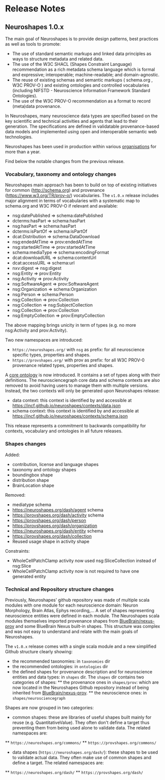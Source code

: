 # Release Notes


## Neuroshapes 1.0.x

The main goal of Neuroshapes is to provide design patterns, best practices as well as tools to promote:

* The use of standard semantic markups and linked data principles as ways to structure metadata and related data.
* The use of the W3C SHACL (Shapes Constraint Language) recommendation as a rich metadata schema language which is formal and expressive; interoperable; machine-readable; and domain-agnostic.
* The reuse of existing schemas and semantic markups ( schema.org , W3C PROV-O ) and existing ontologies and controlled vocabularies (including NIFSTD - Neuroscience Information Framework Standard Ontologies).
* The use of the W3C PROV-O recommendation as a format to record (meta)data provenance.

In Neuroshapes, many neuroscience data types are specified based on the key scientific and technical activities and agents that lead to their generation.
The specifications are defined in validatable provenance-based data models and implemented using open and interoperable semantic web technologies.

Neuroshapes has been used in production within various [organisations](https://incf.github.io/neuroshapes/#adoption) for more than a year.

Find below the notable changes from the previous release.


### Vocabulary, taxonomy and ontology changes

Neuroshapes main approach has been to build on top of existing initiatives for common (http://schema.org) and provenance (https://www.w3.org/TR/prov-o/) vocabularies.
The `v1.0.x` release includes major alignment in terms of vocabularies with a systematic map to schema.org and W3C PROV-O if relevant and available:

* nsg:datePublished => schema:datePublished
* dcterms:hasPart => schema:hasPart
* nsg:hasPart => schema:hasPart
* dcterms:isPartOf => schema:isPartOf
* dcat:Distribution => schema:DataDownload
* nsg:endedAtTime => prov:endedAtTime
* nsg:startedAtTime => prov:startedAtTime
* schema:mediaType => schema:encodingFormat
* dcat:downloadURL => schema:contentUrl
* dcat:accessURL => schema:url
* nxv:digest => nsg:digest
* nsg:Entity => prov:Entity
* nsg:Activity => prov:Activity
* nsg:SoftwareAgent => prov:SoftwareAgent
* nsg:Organization => schema:Organization
* nsg:Person => schema:Person
* nsg:Collection => prov:Collection
* nsg:Collection => nsg:SubjectCollection
* nsg:Collection => prov:Collection
* nsg:EmptyCollection => prov:EmptyCollection

The above mapping brings unicity in term of types (e.g. no more nsg:Activity and prov:Activity).

Two new namespaces are introduced:

* `https://neuroshapes.org/` with `nsg` as prefix: for all neuroscience specific types, properties and shapes.
* `https://provshapes.org/`  with prov as prefix: for all W3C PROV-0 provenance related types, properties and shapes.

A [core ontology](https://github.com/INCF/neuroshapes/tree/master/ontologies) is now introduced. It contains a set of types along with their definitions.
The neurosciencegraph core data and schema contexts are also removed to avoid having users to manage them with multiple versions.
Instead, the two contexts will only be generated upon Neuroshapes release:

* data context: this context is identified by and accessible at https://incf.github.io/neuroshapes/contexts/data.json
* schema context: this context is identified by and accessible at https://incf.github.io/neuroshapes/contexts/schema.json

This release represents a commitment to backwards compatibility for contexts, vocabulary and ontologies in all future releases.

### Shapes changes

Added:

* contribution, license and language shapes
* taxonomy and ontology shapes
* boundingbox shape
* distribution shape
* BrainLocation shape

Removed:

* mediatype schema
* https://neuroshapes.org/dash/agent schema
* https://provshapes.org/dash/activity schema
* https://provshapes.org/dash/person
* https://provshapes.org/dash/organization
* https://neuroshapes.org/dash/entity schema
* https://provshapes.org/dash/collection
* Reused usage shape in activity shape

Constraints:

* WholeCellPatchClamp activity now used nsg:SliceCollection instead of nsg:Slice
* WholeCellPatchClamp activity now is not required to have one generated entity


### Technical and Repository structure changes

Previously, Neuroshapes' github repository was made of multiple scala modules with one module for each neuroscience domain: Neuron Morphology, Brain Atlas, Ephys recording,...
A set of shapes representing neuroscience entities were defined in each module.
The Neuroshapes scala modules themselves imported provenance shapes from [BlueBrain/nexus-prov](https://github.com/BlueBrain/nexus-prov) and some BlueBrain Nexus built-in shapes.
This structure was complex and was not easy to understand and relate with the main goals of Neuroshapes.

The `v1.0.x` release comes with a single scala module and a new simplified Github structure clearly showing:

* the recommended taxonomies: in `taxonomies` dir
* the recommended ontologies: in `ontologies` dir
* the defined shapes for provenance description and for neuroscience entities and data types: in `shapes` dir. The `shapes` dir contains two categories of shapes:
** the provenance ones in `shapes/prov`: which are now located in the Neuroshapes Github repository instead of being inherited from [BlueBrain/nexus-prov](https://github.com/BlueBrain/nexus-prov).
** the neuroscience ones: in `shapes/neurosciencegraph`

Shapes are now grouped in two categories:

* common shapes: these are libraries of useful shapes built mainly for reuse (e.g. QuantitativeValue). They often don't define a target thus preventing them from being used alone to validate data.
The related namespaces are:

** `https://neuroshapes.org/commons/`
** `https://provshapes.org/commons/`

* data shapes (`https://neuroshapes.org/dash/`): these shapes to be used to validate actual data. They often make use of common shapes and define a target.
The related namespaces are:

** `https://neuroshapes.org/dash/`
** `https://provshapes.org/dash/`
